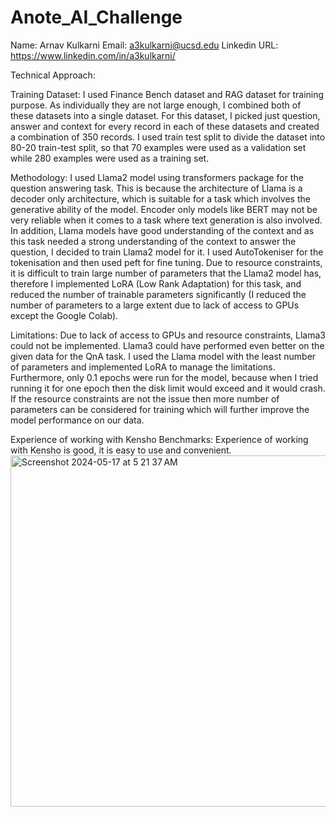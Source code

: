 # Anote_AI_Challenge

Name: Arnav Kulkarni
Email: a3kulkarni@ucsd.edu
Linkedin URL: https://www.linkedin.com/in/a3kulkarni/

Technical Approach:

Training Dataset: I used Finance Bench dataset and RAG dataset for training purpose. As individually they are not large enough, I combined both of these datasets into a single dataset. For this dataset, I picked just question, answer and context for every record in each of these datasets and created a combination of 350 records. I used train test split to divide the dataset into 80-20 train-test split, so that 70 examples were used as a validation set while 280 examples were used as a training set.

Methodology: I used Llama2 model using transformers package for the question answering task. This is because the architecture of Llama is a decoder only architecture, which is suitable for a task which involves the generative ability of the model. Encoder only models like BERT may not be very reliable when it comes to a task where text generation is also involved. In addition, Llama models have good understanding of the context and as this task needed a strong understanding of the context to answer the question, I decided to train Llama2 model for it. I used AutoTokeniser for the tokenisation and then used peft for fine tuning. Due to resource constraints, it is difficult to train large number of parameters that the Llama2 model has, therefore I implemented LoRA (Low Rank Adaptation) for this task, and reduced the number of trainable parameters significantly (I reduced the number of parameters to a large extent due to lack of access to GPUs except the Google Colab).

Limitations: Due to lack of access to GPUs and resource constraints, Llama3 could not be implemented. Llama3 could have performed even better on the given data for the QnA task. I used the Llama model with the least number of parameters and implemented LoRA to manage the limitations. Furthermore, only 0.1 epochs were run for the model, because when I tried running it for one epoch then the disk limit would exceed and it would crash. If the resource constraints are not the issue then more number of parameters can be considered for training which will further improve the model performance on our data.

Experience of working with Kensho Benchmarks: Experience of working with Kensho is good, it is easy to use and convenient.
<img width="562" alt="Screenshot 2024-05-17 at 5 21 37 AM" src="https://github.com/arnavk2001/Anote_AI_Challenge/assets/77351374/0673504d-23c1-4be0-99ab-83633f5a7761">
